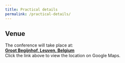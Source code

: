 ```yaml
---
title: Practical details
permalink: /practical-details/
---
```


## Venue
The conference will take place at:  
**[Groot Begijnhof, Leuven, Belgium](https://maps.app.goo.gl/ajwLvHic5te59d6G9)**  
Click the link above to view the location on Google Maps.
